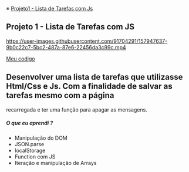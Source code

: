 

※ [Projeto1 - Lista de Tarefas com Js](#id01)



##  Projeto 1 - Lista de Tarefas com JS <a name="id01"></a>

https://user-images.githubusercontent.com/91704291/157947637-9b0c22c7-5bc2-487a-87e6-22456da3c99c.mp4

[Meu codigo](https://github.com/Kzagrande/Projetos.JS/tree/main/Lista%20de%20Tarefas)


## Desenvolver uma lista de tarefas que utilizasse Html/Css e Js. Com a finalidade de salvar as tarefas mesmo com a página 
recarregada e ter uma função para apagar as mensagens.


##### O que eu aprendi ?


* Manipulação do DOM
* JSON.parse
* localStorage
* Function com JS
* Iteração e manipulação de Arrays
